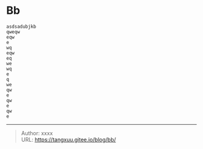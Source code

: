 # Bb

```
asdsadubjkb
qweqw
eqw
e
wq
eqw
eq
we
wq
e
q
we
qw
e
qw
e
qw
e
```


---

> Author: xxxx  
> URL: https://tangxuu.gitee.io/blog/bb/  

